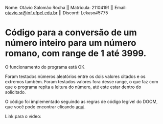 Nome: Otávio Salomão Rocha		 ||     Matrícula: 21104191 ||
Email: otavio.sr@inf.ufpel.edu.br	 || Discord: Lekaso#5775

# Código para a conversão de um número inteiro para um número romano, com range de 1 até 3999.

O funcionamento do programa está OK.

Foram testados números aleatórios entre os dois valores citados e os extremos também. Foram testados valores fora desse range, o que faz com que o programa repita a leitura do número, até este estar dentro do solicitado.

O código foi implementado seguindo as regras de código legível do DOOM, que você pode encontrar clicando <a href="https://fabiensanglard.net/fd_proxy/doom3/CodeStyleConventions.pdf">aqui</a>.

Link para o vídeo: 
